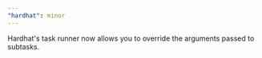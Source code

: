 ```yaml
---
"hardhat": minor
---
```


Hardhat's task runner now allows you to override the arguments passed to subtasks.
